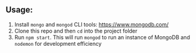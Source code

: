 ## Usage:
1. Install `mongo` and `mongod` CLI tools: https://www.mongodb.com/
2. Clone this repo and then `cd` into the project folder 
3. Run `npm start`. This will run `mongod` to run an instance of MongoDB and `nodemon` for development efficiency

